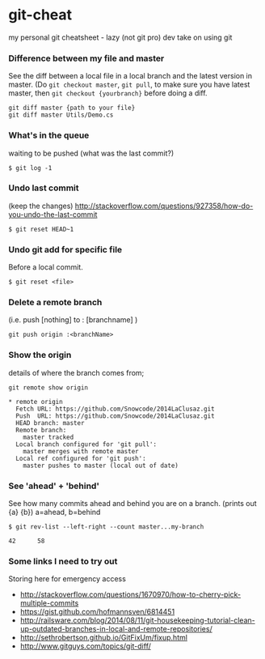 # git-cheat
my personal git cheatsheet - lazy (not git pro) dev take on using git

### Difference between my file and master
See the diff between a local file in a local branch and the latest version in master. (Do `git checkout master`, `git pull`, to make sure you have latest master, then `git checkout {yourbranch}` before doing a diff. 
```
git diff master {path to your file}
git diff master Utils/Demo.cs
```

### What's in the queue 
waiting to be pushed (what was the last commit?)
```
$ git log -1
```

### Undo last commit 
(keep the changes) http://stackoverflow.com/questions/927358/how-do-you-undo-the-last-commit
```
$ git reset HEAD~1
```

### Undo git add for specific file
Before a local commit.
```
$ git reset <file>
```


### Delete a remote branch
(i.e. push [nothing] to : [branchname] )
```
git push origin :<branchName>
```

### Show the origin 
details of where the branch comes from;
```
git remote show origin
```
```
* remote origin
  Fetch URL: https://github.com/Snowcode/2014LaClusaz.git
  Push  URL: https://github.com/Snowcode/2014LaClusaz.git
  HEAD branch: master
  Remote branch:
    master tracked
  Local branch configured for 'git pull':
    master merges with remote master
  Local ref configured for 'git push':
    master pushes to master (local out of date)
```

### See 'ahead' + 'behind'
See how many commits ahead and behind you are on a branch. (prints out {a} {b}) a=ahead, b=behind 
```
$ git rev-list --left-right --count master...my-branch
```
```
42      58
```
### Some links I need to try out
Storing here for emergency access
- http://stackoverflow.com/questions/1670970/how-to-cherry-pick-multiple-commits
- https://gist.github.com/hofmannsven/6814451
- http://railsware.com/blog/2014/08/11/git-housekeeping-tutorial-clean-up-outdated-branches-in-local-and-remote-repositories/
- http://sethrobertson.github.io/GitFixUm/fixup.html
- http://www.gitguys.com/topics/git-diff/
